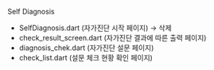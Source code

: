 Self Diagnosis
- SelfDiagnosis.dart (자가진단 시작 페이지) -> 삭제
- check_result_screen.dart (자가진단 결과에 따른 출력 페이지)
- diagnosis_chek.dart (자가진단 설문 페이지)
- check_list.dart (설문 체크 현황 확인 페이지)
